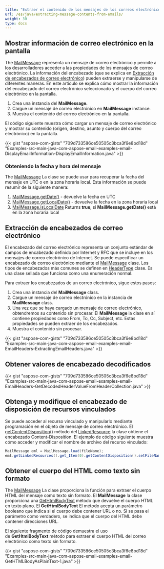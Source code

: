 ```yaml
---
title: "Extraer el contenido de los mensajes de los correos electrónicos"
url: /es/java/extracting-message-contents-from-emails/
weight: 30
type: docs
---
```


## **Mostrar información de correo electrónico en la pantalla**

The [MailMessage](https://reference.aspose.com/email/java/com.aspose.email/mailmessage/#getDate()) representa un mensaje de correo electrónico y permite a los desarrolladores acceder a las propiedades de los mensajes de correo electrónico. La información del encabezado (que se explica en [Extracción de encabezados de correo electrónico](#extracting-email-headers)) pueden extraerse y manipularse de diferentes maneras. En este artículo se explica cómo mostrar la información del encabezado del correo electrónico seleccionado y el cuerpo del correo electrónico en la pantalla.

1. Crea una instancia del **MailMessage**.
2. Cargue un mensaje de correo electrónico en **MailMessage** instance.
3. Muestra el contenido del correo electrónico en la pantalla.

El código siguiente muestra cómo cargar un mensaje de correo electrónico y mostrar su contenido (origen, destino, asunto y cuerpo del correo electrónico) en la pantalla.

{{< gist "aspose-com-gists" "709d733586ce50505c3bca3f6e8bd18d" "Examples-src-main-java-com-aspose-email-examples-email-DisplayEmailInformation-DisplayEmailInformation.java" >}}

### **Obteniendo la fecha y hora del mensaje**

The [MailMessage](https://reference.aspose.com/email/java/com.aspose.email/mailmessage/) La clase se puede usar para recuperar la fecha del mensaje en UTC o en la zona horaria local. Esta información se puede resumir de la siguiente manera:

1. [MailMessage.getDate()](https://reference.aspose.com/email/java/com.aspose.email/mailmessage/#getDate--) - devuelve la fecha en UTC
1. [MailMessage.getLocalDate()](https://reference.aspose.com/email/java/com.aspose.email/mailmessage/#getLocalDate--) - devuelve la fecha en la zona horaria local
2. [MailMessage.isLocalDate](https://reference.aspose.com/email/java/com.aspose.email/mailmessage/#isLocalDate--) Returns **true**, si **MailMessage.getDate()** está en la zona horaria local

## **Extracción de encabezados de correo electrónico**

El encabezado del correo electrónico representa un conjunto estándar de campos de encabezado definido por Internet y RFC que se incluye en los mensajes de correo electrónico de Internet. Se puede especificar un encabezado de correo electrónico mediante el [MailMessage](https://reference.aspose.com/email/java/com.aspose.email/mailmessage/) clase. Los tipos de encabezados más comunes se definen en [HeaderType](https://reference.aspose.com/email/java/com.aspose.email/headertype/) clase. Es una clase sellada que funciona como una enumeración normal.

Para extraer los encabezados de un correo electrónico, sigue estos pasos:

1. Crea una instancia del **MailMessage** class.
2. Cargue un mensaje de correo electrónico en la instancia de **MailMessage** class.
3. Una vez que se haya cargado un mensaje de correo electrónico, obtendremos su contenido sin procesar. El **MailMessage** la clase en sí contiene propiedades como From, To, Cc, Subject, etc. Estas propiedades se pueden extraer de los encabezados.
4. Muestra el contenido sin procesar.

{{< gist "aspose-com-gists" "709d733586ce50505c3bca3f6e8bd18d" "Examples-src-main-java-com-aspose-email-examples-email-EmailHeaders-ExtractingEmailHeaders.java" >}}

## **Obtener valores de encabezado decodificados**

{{< gist "aspose-com-gists" "709d733586ce50505c3bca3f6e8bd18d" "Examples-src-main-java-com-aspose-email-examples-email-EmailHeaders-GetDecodedHeaderValueFromHeaderCollection.java" >}}

## **Obtenga y modifique el encabezado de disposición de recursos vinculados**

Se puede acceder al recurso vinculado y manipularlo mediante programación en el objeto de mensaje de correo electrónico. El [getContentDisposition()](https://reference.aspose.com/email/java/com.aspose.email/linkedresource/#getContentDisposition--) método del [LinkedResource](https://reference.aspose.com/email/java/com.aspose.email/linkedresource/) la clase obtiene el encabezado Content-Disposition. El ejemplo de código siguiente muestra cómo acceder y modificar el nombre de archivo del recurso vinculado:

```java
MailMessage eml = MailMessage.load(fileName);
eml.getLinkedResources().get_Item(0).getContentDisposition().setFileName("changed.png");
```
## **Obtener el cuerpo del HTML como texto sin formato**

The [MailMessage](https://reference.aspose.com/email/java/com.aspose.email/mailmessage/) La clase proporciona la función para extraer el cuerpo HTML del mensaje como texto sin formato. El **MailMessage** la clase proporciona una [GetHtmlBodyText](https://reference.aspose.com/email/java/com.aspose.email/mailmessage/#getHtmlBodyText-boolean-) método que devuelve el cuerpo HTML en texto plano. El **GetHtmlBodyText** El método acepta un parámetro booleano que indica si el cuerpo debe contener URL o no. Si se pasa el parámetro como verdadero, se indica que el cuerpo del HTML debe contener direcciones URL.

El siguiente fragmento de código demuestra el uso de **GetHtmlBodyText** método para extraer el cuerpo HTML del correo electrónico como texto sin formato.

{{< gist "aspose-com-gists" "709d733586ce50505c3bca3f6e8bd18d" "Examples-src-main-java-com-aspose-email-examples-email-GetHTMLBodyAsPlainText-1.java" >}}
